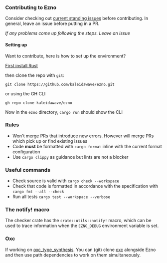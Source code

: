 ### Contributing to Ezno

Consider checking out [current standing issues](https://github.com/kaleidawave/ezno/issues) before contributing. In general, leave an issue before putting in a PR.

*If any problems come up following the steps. Leave an issue*

#### Setting up

Want to contribute, here is how to set up the environment?

[First install Rust](https://www.rust-lang.org/tools/install)

then clone the repo with `git`:

```shell
git clone https://github.com/kaleidawave/ezno.git
```

or using the GH CLI

```shell
gh repo clone kaleidawave/ezno
```

Now in the `ezno` directory, `cargo run` should show the CLI

### Rules

- Won't merge PRs that introduce new errors. However will merge PRs which pick up or find existing issues
- Code **must** be formatted with `cargo format` inline with the current format configuration
- Use `cargo clippy` as guidance but lints are not a blocker

### Useful commands

- Check source is valid with `cargo check --workspace`
- Check that code is formatted in accordance with the specification with `cargo fmt --all --check`
- Run all tests `cargo test --workspace --verbose`

### The notify! macro

The checker crate has the `crate::utils::notify!` macro, which can be used to trace information when the `EZNO_DEBUG` environment variable is set.

### Oxc

If working on [oxc_type_synthesis](https://github.com/Boshen/oxc/tree/main/crates/oxc_type_synthesis). You can (git) clone [oxc](https://github.com/Boshen/oxc) alongside Ezno and then use path dependencies to work on them simultaneously.
